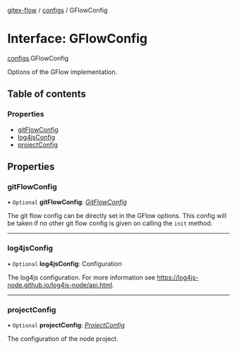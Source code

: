 [gitex-flow](../README.md) / [configs](../modules/configs.md) / GFlowConfig

# Interface: GFlowConfig

[configs](../modules/configs.md).GFlowConfig

Options of the GFlow implementation.

## Table of contents

### Properties

- [gitFlowConfig](configs.gflowconfig.md#gitflowconfig)
- [log4jsConfig](configs.gflowconfig.md#log4jsconfig)
- [projectConfig](configs.gflowconfig.md#projectconfig)

## Properties

### gitFlowConfig

• `Optional` **gitFlowConfig**: [*GitFlowConfig*](configs.gitflowconfig.md)

The git flow config can be directly set in the GFlow options.
This config will be taken if no other git flow config is given on calling the `init` method.

___

### log4jsConfig

• `Optional` **log4jsConfig**: Configuration

The log4js configuration.
For more information see https://log4js-node.github.io/log4js-node/api.html.

___

### projectConfig

• `Optional` **projectConfig**: [*ProjectConfig*](configs.projectconfig.md)

The configuration of the node project.
